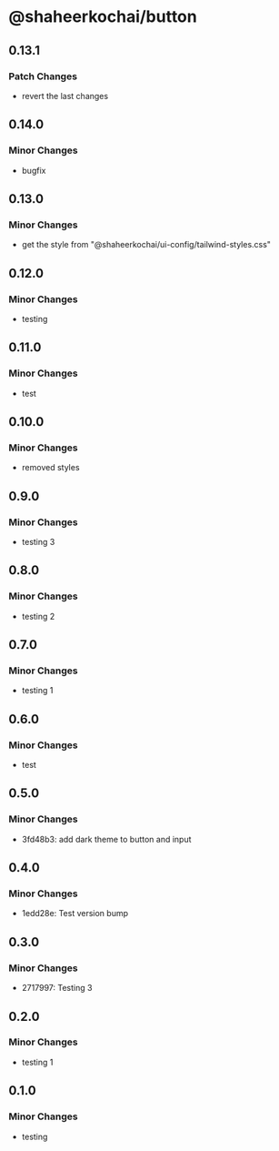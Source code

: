 # @shaheerkochai/button

## 0.13.1

### Patch Changes

- revert the last changes

## 0.14.0

### Minor Changes

- bugfix

## 0.13.0

### Minor Changes

- get the style from "@shaheerkochai/ui-config/tailwind-styles.css"

## 0.12.0

### Minor Changes

- testing

## 0.11.0

### Minor Changes

- test

## 0.10.0

### Minor Changes

- removed styles

## 0.9.0

### Minor Changes

- testing 3

## 0.8.0

### Minor Changes

- testing 2

## 0.7.0

### Minor Changes

- testing 1

## 0.6.0

### Minor Changes

- test

## 0.5.0

### Minor Changes

- 3fd48b3: add dark theme to button and input

## 0.4.0

### Minor Changes

- 1edd28e: Test version bump

## 0.3.0

### Minor Changes

- 2717997: Testing 3

## 0.2.0

### Minor Changes

- testing 1

## 0.1.0

### Minor Changes

- testing
